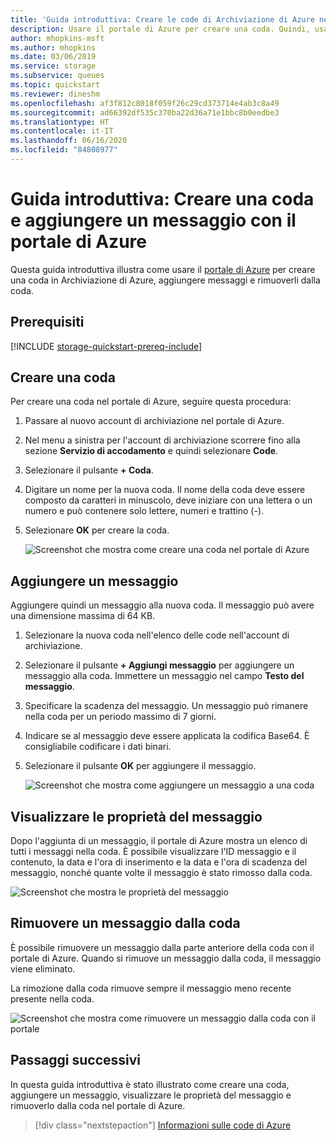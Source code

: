 ```yaml
---
title: 'Guida introduttiva: Creare le code di Archiviazione di Azure nel portale'
description: Usare il portale di Azure per creare una coda. Quindi, usare il portale di Azure per aggiungere un messaggio, visualizzarne le proprietà e rimuoverlo dalla coda.
author: mhopkins-msft
ms.author: mhopkins
ms.date: 03/06/2019
ms.service: storage
ms.subservice: queues
ms.topic: quickstart
ms.reviewer: dineshm
ms.openlocfilehash: af3f812c8018f059f26c29cd373714e4ab3c8a49
ms.sourcegitcommit: ad66392df535c370ba22d36a71e1bbc8b0eedbe3
ms.translationtype: HT
ms.contentlocale: it-IT
ms.lasthandoff: 06/16/2020
ms.locfileid: "84808977"
---
```

# <a name="quickstart-create-a-queue-and-add-a-message-with-the-azure-portal"></a>Guida introduttiva: Creare una coda e aggiungere un messaggio con il portale di Azure

Questa guida introduttiva illustra come usare il [portale di Azure](https://portal.azure.com/) per creare una coda in Archiviazione di Azure, aggiungere messaggi e rimuoverli dalla coda.

## <a name="prerequisites"></a>Prerequisiti

[!INCLUDE [storage-quickstart-prereq-include](../../../includes/storage-quickstart-prereq-include.md)]

## <a name="create-a-queue"></a>Creare una coda

Per creare una coda nel portale di Azure, seguire questa procedura:

1. Passare al nuovo account di archiviazione nel portale di Azure.
2. Nel menu a sinistra per l'account di archiviazione scorrere fino alla sezione **Servizio di accodamento** e quindi selezionare **Code**.
3. Selezionare il pulsante **+ Coda**.
4. Digitare un nome per la nuova coda. Il nome della coda deve essere composto da caratteri in minuscolo, deve iniziare con una lettera o un numero e può contenere solo lettere, numeri e trattino (-).
6. Selezionare **OK** per creare la coda.

    ![Screenshot che mostra come creare una coda nel portale di Azure](media/storage-quickstart-queues-portal/create-queue.png)

## <a name="add-a-message"></a>Aggiungere un messaggio

Aggiungere quindi un messaggio alla nuova coda. Il messaggio può avere una dimensione massima di 64 KB.

1. Selezionare la nuova coda nell'elenco delle code nell'account di archiviazione.
1. Selezionare il pulsante **+ Aggiungi messaggio** per aggiungere un messaggio alla coda. Immettere un messaggio nel campo **Testo del messaggio**. 
1. Specificare la scadenza del messaggio. Un messaggio può rimanere nella coda per un periodo massimo di 7 giorni.
1. Indicare se al messaggio deve essere applicata la codifica Base64. È consigliabile codificare i dati binari.
1. Selezionare il pulsante **OK** per aggiungere il messaggio.

    ![Screenshot che mostra come aggiungere un messaggio a una coda](media/storage-quickstart-queues-portal/add-message.png)

## <a name="view-message-properties"></a>Visualizzare le proprietà del messaggio

Dopo l'aggiunta di un messaggio, il portale di Azure mostra un elenco di tutti i messaggi nella coda. È possibile visualizzare l'ID messaggio e il contenuto, la data e l'ora di inserimento e la data e l'ora di scadenza del messaggio, nonché quante volte il messaggio è stato rimosso dalla coda.

![Screenshot che mostra le proprietà del messaggio](media/storage-quickstart-queues-portal/view-message-properties.png)

## <a name="dequeue-a-message"></a>Rimuovere un messaggio dalla coda

È possibile rimuovere un messaggio dalla parte anteriore della coda con il portale di Azure. Quando si rimuove un messaggio dalla coda, il messaggio viene eliminato. 

La rimozione dalla coda rimuove sempre il messaggio meno recente presente nella coda. 

![Screenshot che mostra come rimuovere un messaggio dalla coda con il portale](media/storage-quickstart-queues-portal/dequeue-message.png)

## <a name="next-steps"></a>Passaggi successivi

In questa guida introduttiva è stato illustrato come creare una coda, aggiungere un messaggio, visualizzare le proprietà del messaggio e rimuoverlo dalla coda nel portale di Azure.

> [!div class="nextstepaction"]
> [Informazioni sulle code di Azure](storage-queues-introduction.md)
